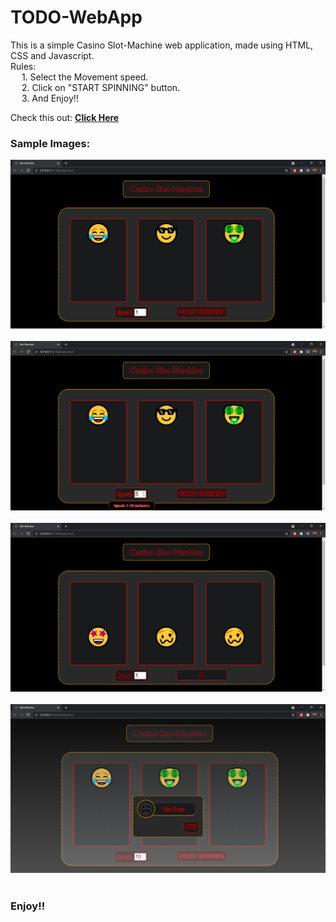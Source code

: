 # TODO-WebApp

This is a simple Casino Slot-Machine web application, made using HTML, CSS and Javascript. <br>
Rules: <br>
&emsp; 1. Select the Movement speed. <br>
&emsp; 2. Click on "START SPINNING" button. <br>
&emsp; 3. And Enjoy!! 

Check this out: **[Click Here](https://sumanksah.github.io/Casino_Slot_Machine-WebApp/)**

### Sample Images:

![Interface Image](Images/Layout.png) <br><br>
![Task Image](Images/SpeedLimit.png) <br><br>
![Game Scene](Images/GameScene.png) <br><br>
![Result Window](Images/result.png) <br><br>

### Enjoy!!